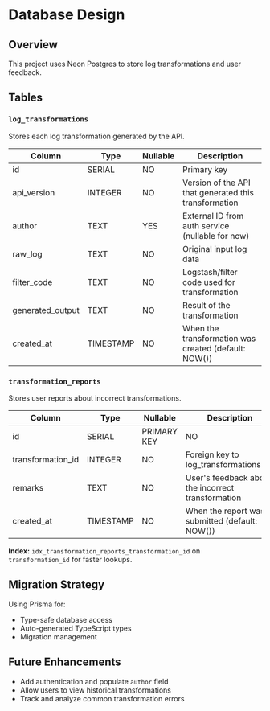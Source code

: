 # Database Design

## Overview
This project uses Neon Postgres to store log transformations and user feedback.

## Tables

### `log_transformations`
Stores each log transformation generated by the API.

| Column | Type | Nullable | Description |
|--------|------|----------|-------------|
| id | SERIAL | NO | Primary key |
| api_version | INTEGER | NO | Version of the API that generated this transformation |
| author | TEXT | YES | External ID from auth service (nullable for now) |
| raw_log | TEXT | NO | Original input log data |
| filter_code | TEXT | NO | Logstash/filter code used for transformation |
| generated_output | TEXT | NO | Result of the transformation |
| created_at | TIMESTAMP | NO | When the transformation was created (default: NOW()) |

### `transformation_reports`
Stores user reports about incorrect transformations.

| Column | Type | Nullable | Description |
|--------|------|----------|-------------|
| id | SERIAL | PRIMARY KEY | NO | Primary key |
| transformation_id | INTEGER | NO | Foreign key to log_transformations(id) |
| remarks | TEXT | NO | User's feedback about the incorrect transformation |
| created_at | TIMESTAMP | NO | When the report was submitted (default: NOW()) |

**Index:** `idx_transformation_reports_transformation_id` on `transformation_id` for faster lookups.

## Migration Strategy
Using Prisma for:
- Type-safe database access
- Auto-generated TypeScript types
- Migration management

## Future Enhancements
- Add authentication and populate `author` field
- Allow users to view historical transformations
- Track and analyze common transformation errors
